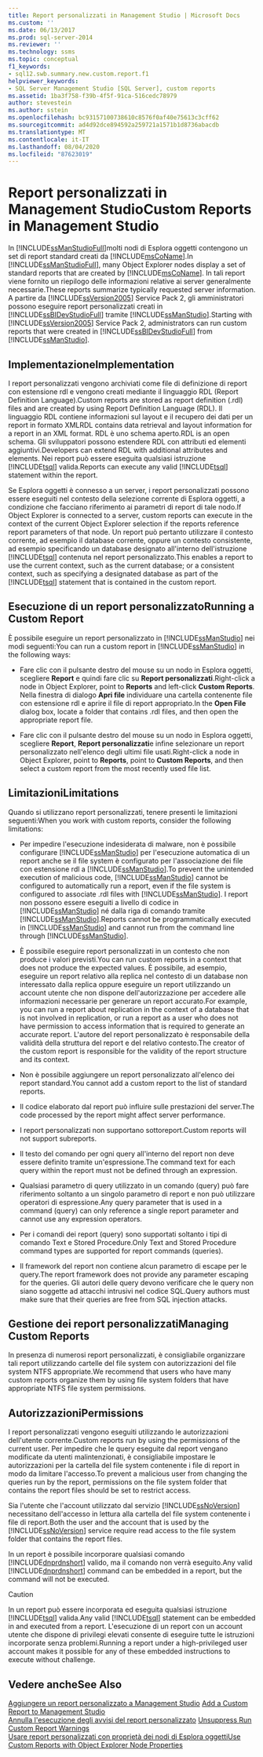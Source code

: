 ```yaml
---
title: Report personalizzati in Management Studio | Microsoft Docs
ms.custom: ''
ms.date: 06/13/2017
ms.prod: sql-server-2014
ms.reviewer: ''
ms.technology: ssms
ms.topic: conceptual
f1_keywords:
- sql12.swb.summary.new.custom.report.f1
helpviewer_keywords:
- SQL Server Management Studio [SQL Server], custom reports
ms.assetid: 1ba3f758-f39b-4f5f-91ca-516cedc78979
author: stevestein
ms.author: sstein
ms.openlocfilehash: bc93157100738610c8576f0af40e75613c3cff62
ms.sourcegitcommit: ad4d92dce894592a259721a1571b1d8736abacdb
ms.translationtype: MT
ms.contentlocale: it-IT
ms.lasthandoff: 08/04/2020
ms.locfileid: "87623019"
---
```

# <a name="custom-reports-in-management-studio"></a><span data-ttu-id="96da2-102">Report personalizzati in Management Studio</span><span class="sxs-lookup"><span data-stu-id="96da2-102">Custom Reports in Management Studio</span></span>
  <span data-ttu-id="96da2-103">In [!INCLUDE[ssManStudioFull](../../includes/ssmanstudiofull-md.md)]molti nodi di Esplora oggetti contengono un set di report standard creati da [!INCLUDE[msCoName](../../includes/msconame-md.md)].</span><span class="sxs-lookup"><span data-stu-id="96da2-103">In [!INCLUDE[ssManStudioFull](../../includes/ssmanstudiofull-md.md)], many Object Explorer nodes display a set of standard reports that are created by [!INCLUDE[msCoName](../../includes/msconame-md.md)].</span></span> <span data-ttu-id="96da2-104">In tali report viene fornito un riepilogo delle informazioni relative ai server generalmente necessarie.</span><span class="sxs-lookup"><span data-stu-id="96da2-104">These reports summarize typically requested server information.</span></span> <span data-ttu-id="96da2-105">A partire da [!INCLUDE[ssVersion2005](../../includes/ssversion2005-md.md)] Service Pack 2, gli amministratori possono eseguire report personalizzati creati in [!INCLUDE[ssBIDevStudioFull](../../includes/ssbidevstudiofull-md.md)] tramite [!INCLUDE[ssManStudio](../../includes/ssmanstudio-md.md)].</span><span class="sxs-lookup"><span data-stu-id="96da2-105">Starting with [!INCLUDE[ssVersion2005](../../includes/ssversion2005-md.md)] Service Pack 2, administrators can run custom reports that were created in [!INCLUDE[ssBIDevStudioFull](../../includes/ssbidevstudiofull-md.md)] from [!INCLUDE[ssManStudio](../../includes/ssmanstudio-md.md)].</span></span>  
  
## <a name="implementation"></a><span data-ttu-id="96da2-106">Implementazione</span><span class="sxs-lookup"><span data-stu-id="96da2-106">Implementation</span></span>  
 <span data-ttu-id="96da2-107">I report personalizzati vengono archiviati come file di definizione di report con estensione rdl e vengono creati mediante il linguaggio RDL (Report Definition Language).</span><span class="sxs-lookup"><span data-stu-id="96da2-107">Custom reports are stored as report definition (.rdl) files and are created by using Report Definition Language (RDL).</span></span> <span data-ttu-id="96da2-108">Il linguaggio RDL contiene informazioni sul layout e il recupero dei dati per un report in formato XML</span><span class="sxs-lookup"><span data-stu-id="96da2-108">RDL contains data retrieval and layout information for a report in an XML format.</span></span> <span data-ttu-id="96da2-109">RDL è uno schema aperto.</span><span class="sxs-lookup"><span data-stu-id="96da2-109">RDL is an open schema.</span></span> <span data-ttu-id="96da2-110">Gli sviluppatori possono estendere RDL con attributi ed elementi aggiuntivi.</span><span class="sxs-lookup"><span data-stu-id="96da2-110">Developers can extend RDL with additional attributes and elements.</span></span> <span data-ttu-id="96da2-111">Nei report può essere eseguita qualsiasi istruzione [!INCLUDE[tsql](../../includes/tsql-md.md)] valida.</span><span class="sxs-lookup"><span data-stu-id="96da2-111">Reports can execute any valid [!INCLUDE[tsql](../../includes/tsql-md.md)] statement within the report.</span></span>  
  
 <span data-ttu-id="96da2-112">Se Esplora oggetti è connesso a un server, i report personalizzati possono essere eseguiti nel contesto della selezione corrente di Esplora oggetti, a condizione che facciano riferimento ai parametri di report di tale nodo.</span><span class="sxs-lookup"><span data-stu-id="96da2-112">If Object Explorer is connected to a server, custom reports can execute in the context of the current Object Explorer selection if the reports reference report parameters of that node.</span></span> <span data-ttu-id="96da2-113">Un report può pertanto utilizzare il contesto corrente, ad esempio il database corrente, oppure un contesto consistente, ad esempio specificando un database designato all'interno dell'istruzione [!INCLUDE[tsql](../../includes/tsql-md.md)] contenuta nel report personalizzato.</span><span class="sxs-lookup"><span data-stu-id="96da2-113">This enables a report to use the current context, such as the current database; or a consistent context, such as specifying a designated database as part of the [!INCLUDE[tsql](../../includes/tsql-md.md)] statement that is contained in the custom report.</span></span>  
  
## <a name="running-a-custom-report"></a><span data-ttu-id="96da2-114">Esecuzione di un report personalizzato</span><span class="sxs-lookup"><span data-stu-id="96da2-114">Running a Custom Report</span></span>  
 <span data-ttu-id="96da2-115">È possibile eseguire un report personalizzato in [!INCLUDE[ssManStudio](../../includes/ssmanstudio-md.md)] nei modi seguenti:</span><span class="sxs-lookup"><span data-stu-id="96da2-115">You can run a custom report in [!INCLUDE[ssManStudio](../../includes/ssmanstudio-md.md)] in the following ways:</span></span>  
  
-   <span data-ttu-id="96da2-116">Fare clic con il pulsante destro del mouse su un nodo in Esplora oggetti, scegliere **Report** e quindi fare clic su **Report personalizzati**.</span><span class="sxs-lookup"><span data-stu-id="96da2-116">Right-click a node in Object Explorer, point to **Reports** and left-click **Custom Reports**.</span></span> <span data-ttu-id="96da2-117">Nella finestra di dialogo **Apri file** individuare una cartella contenente file con estensione rdl e aprire il file di report appropriato.</span><span class="sxs-lookup"><span data-stu-id="96da2-117">In the **Open File** dialog box, locate a folder that contains .rdl files, and then open the appropriate report file.</span></span>  
  
-   <span data-ttu-id="96da2-118">Fare clic con il pulsante destro del mouse su un nodo in Esplora oggetti, scegliere **Report**, **Report personalizzati**e infine selezionare un report personalizzato nell'elenco degli ultimi file usati.</span><span class="sxs-lookup"><span data-stu-id="96da2-118">Right-click a node in Object Explorer, point to **Reports**, point to **Custom Reports**, and then select a custom report from the most recently used file list.</span></span>  
  
## <a name="limitations"></a><span data-ttu-id="96da2-119">Limitazioni</span><span class="sxs-lookup"><span data-stu-id="96da2-119">Limitations</span></span>  
 <span data-ttu-id="96da2-120">Quando si utilizzano report personalizzati, tenere presenti le limitazioni seguenti:</span><span class="sxs-lookup"><span data-stu-id="96da2-120">When you work with custom reports, consider the following limitations:</span></span>  
  
-   <span data-ttu-id="96da2-121">Per impedire l'esecuzione indesiderata di malware, non è possibile configurare [!INCLUDE[ssManStudio](../../includes/ssmanstudio-md.md)] per l'esecuzione automatica di un report anche se il file system è configurato per l'associazione dei file con estensione rdl a [!INCLUDE[ssManStudio](../../includes/ssmanstudio-md.md)].</span><span class="sxs-lookup"><span data-stu-id="96da2-121">To prevent the unintended execution of malicious code, [!INCLUDE[ssManStudio](../../includes/ssmanstudio-md.md)] cannot be configured to automatically run a report, even if the file system is configured to associate .rdl files with [!INCLUDE[ssManStudio](../../includes/ssmanstudio-md.md)].</span></span> <span data-ttu-id="96da2-122">I report non possono essere eseguiti a livello di codice in [!INCLUDE[ssManStudio](../../includes/ssmanstudio-md.md)] né dalla riga di comando tramite [!INCLUDE[ssManStudio](../../includes/ssmanstudio-md.md)].</span><span class="sxs-lookup"><span data-stu-id="96da2-122">Reports cannot be programmatically executed in [!INCLUDE[ssManStudio](../../includes/ssmanstudio-md.md)] and cannot run from the command line through [!INCLUDE[ssManStudio](../../includes/ssmanstudio-md.md)].</span></span>  
  
-   <span data-ttu-id="96da2-123">È possibile eseguire report personalizzati in un contesto che non produce i valori previsti.</span><span class="sxs-lookup"><span data-stu-id="96da2-123">You can run custom reports in a context that does not produce the expected values.</span></span> <span data-ttu-id="96da2-124">È possibile, ad esempio, eseguire un report relativo alla replica nel contesto di un database non interessato dalla replica oppure eseguire un report utilizzando un account utente che non dispone dell'autorizzazione per accedere alle informazioni necessarie per generare un report accurato.</span><span class="sxs-lookup"><span data-stu-id="96da2-124">For example, you can run a report about replication in the context of a database that is not involved in replication, or run a report as a user who does not have permission to access information that is required to generate an accurate report.</span></span> <span data-ttu-id="96da2-125">L'autore del report personalizzato è responsabile della validità della struttura del report e del relativo contesto.</span><span class="sxs-lookup"><span data-stu-id="96da2-125">The creator of the custom report is responsible for the validity of the report structure and its context.</span></span>  
  
-   <span data-ttu-id="96da2-126">Non è possibile aggiungere un report personalizzato all'elenco dei report standard.</span><span class="sxs-lookup"><span data-stu-id="96da2-126">You cannot add a custom report to the list of standard reports.</span></span>  
  
-   <span data-ttu-id="96da2-127">Il codice elaborato dal report può influire sulle prestazioni del server.</span><span class="sxs-lookup"><span data-stu-id="96da2-127">The code processed by the report might affect server performance.</span></span>  
  
-   <span data-ttu-id="96da2-128">I report personalizzati non supportano sottoreport.</span><span class="sxs-lookup"><span data-stu-id="96da2-128">Custom reports will not support subreports.</span></span>  
  
-   <span data-ttu-id="96da2-129">Il testo del comando per ogni query all'interno del report non deve essere definito tramite un'espressione.</span><span class="sxs-lookup"><span data-stu-id="96da2-129">The command text for each query within the report must not be defined through an expression.</span></span>  
  
-   <span data-ttu-id="96da2-130">Qualsiasi parametro di query utilizzato in un comando (query) può fare riferimento soltanto a un singolo parametro di report e non può utilizzare operatori di espressione.</span><span class="sxs-lookup"><span data-stu-id="96da2-130">Any query parameter that is used in a command (query) can only reference a single report parameter and cannot use any expression operators.</span></span>  
  
-   <span data-ttu-id="96da2-131">Per i comandi dei report (query) sono supportati soltanto i tipi di comando Text e Stored Procedure.</span><span class="sxs-lookup"><span data-stu-id="96da2-131">Only Text and Stored Procedure command types are supported for report commands (queries).</span></span>  
  
-   <span data-ttu-id="96da2-132">Il framework del report non contiene alcun parametro di escape per le query.</span><span class="sxs-lookup"><span data-stu-id="96da2-132">The report framework does not provide any parameter escaping for the queries.</span></span> <span data-ttu-id="96da2-133">Gli autori delle query devono verificare che le query non siano soggette ad attacchi intrusivi nel codice SQL.</span><span class="sxs-lookup"><span data-stu-id="96da2-133">Query authors must make sure that their queries are free from SQL injection attacks.</span></span>  
  
## <a name="managing-custom-reports"></a><span data-ttu-id="96da2-134">Gestione dei report personalizzati</span><span class="sxs-lookup"><span data-stu-id="96da2-134">Managing Custom Reports</span></span>  
 <span data-ttu-id="96da2-135">In presenza di numerosi report personalizzati, è consigliabile organizzare tali report utilizzando cartelle del file system con autorizzazioni del file system NTFS appropriate.</span><span class="sxs-lookup"><span data-stu-id="96da2-135">We recommend that users who have many custom reports organize them by using file system folders that have appropriate NTFS file system permissions.</span></span>  
  
## <a name="permissions"></a><span data-ttu-id="96da2-136">Autorizzazioni</span><span class="sxs-lookup"><span data-stu-id="96da2-136">Permissions</span></span>  
 <span data-ttu-id="96da2-137">I report personalizzati vengono eseguiti utilizzando le autorizzazioni dell'utente corrente.</span><span class="sxs-lookup"><span data-stu-id="96da2-137">Custom reports run by using the permissions of the current user.</span></span> <span data-ttu-id="96da2-138">Per impedire che le query eseguite dal report vengano modificate da utenti malintenzionati, è consigliabile impostare le autorizzazioni per la cartella del file system contenente i file di report in modo da limitare l'accesso.</span><span class="sxs-lookup"><span data-stu-id="96da2-138">To prevent a malicious user from changing the queries run by the report, permissions on the file system folder that contains the report files should be set to restrict access.</span></span>  
  
 <span data-ttu-id="96da2-139">Sia l'utente che l'account utilizzato dal servizio [!INCLUDE[ssNoVersion](../../includes/ssnoversion-md.md)] necessitano dell'accesso in lettura alla cartella del file system contenente i file di report.</span><span class="sxs-lookup"><span data-stu-id="96da2-139">Both the user and the account that is used by the [!INCLUDE[ssNoVersion](../../includes/ssnoversion-md.md)] service require read access to the file system folder that contains the report files.</span></span>  
  
 <span data-ttu-id="96da2-140">In un report è possibile incorporare qualsiasi comando [!INCLUDE[dnprdnshort](../../includes/dnprdnshort-md.md)] valido, ma il comando non verrà eseguito.</span><span class="sxs-lookup"><span data-stu-id="96da2-140">Any valid [!INCLUDE[dnprdnshort](../../includes/dnprdnshort-md.md)] command can be embedded in a report, but the command will not be executed.</span></span>  
  
> [!CAUTION]  
>  <span data-ttu-id="96da2-141">In un report può essere incorporata ed eseguita qualsiasi istruzione [!INCLUDE[tsql](../../includes/tsql-md.md)] valida.</span><span class="sxs-lookup"><span data-stu-id="96da2-141">Any valid [!INCLUDE[tsql](../../includes/tsql-md.md)] statement can be embedded in and executed from a report.</span></span> <span data-ttu-id="96da2-142">L'esecuzione di un report con un account utente che dispone di privilegi elevati consente di eseguire tutte le istruzioni incorporate senza problemi.</span><span class="sxs-lookup"><span data-stu-id="96da2-142">Running a report under a high-privileged user account makes it possible for any of these embedded instructions to execute without challenge.</span></span>  
  

  
## <a name="see-also"></a><span data-ttu-id="96da2-143">Vedere anche</span><span class="sxs-lookup"><span data-stu-id="96da2-143">See Also</span></span>  
 <span data-ttu-id="96da2-144">[Aggiungere un report personalizzato a Management Studio](add-a-custom-report-to-management-studio.md) </span><span class="sxs-lookup"><span data-stu-id="96da2-144">[Add a Custom Report to Management Studio](add-a-custom-report-to-management-studio.md) </span></span>  
 <span data-ttu-id="96da2-145">[Annulla l'esecuzione degli avvisi del report personalizzato](unsuppress-run-custom-report-warnings.md) </span><span class="sxs-lookup"><span data-stu-id="96da2-145">[Unsuppress Run Custom Report Warnings](unsuppress-run-custom-report-warnings.md) </span></span>  
 [<span data-ttu-id="96da2-146">Usare report personalizzati con proprietà dei nodi di Esplora oggetti</span><span class="sxs-lookup"><span data-stu-id="96da2-146">Use Custom Reports with Object Explorer Node Properties</span></span>](use-custom-reports-with-object-explorer-node-properties.md)  
  
  
